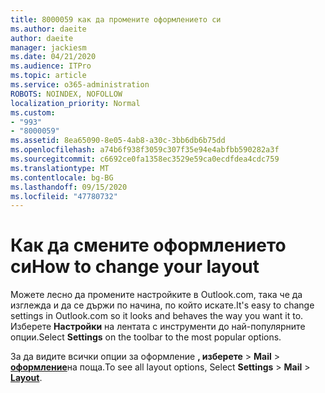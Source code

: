 ```yaml
---
title: 8000059 как да промените оформлението си
ms.author: daeite
author: daeite
manager: jackiesm
ms.date: 04/21/2020
ms.audience: ITPro
ms.topic: article
ms.service: o365-administration
ROBOTS: NOINDEX, NOFOLLOW
localization_priority: Normal
ms.custom:
- "993"
- "8000059"
ms.assetid: 8ea65090-8e05-4ab8-a30c-3bb6db6b75dd
ms.openlocfilehash: a74b6f938f3059c307f35e94e4abfbb590282a3f
ms.sourcegitcommit: c6692ce0fa1358ec3529e59ca0ecdfdea4cdc759
ms.translationtype: MT
ms.contentlocale: bg-BG
ms.lasthandoff: 09/15/2020
ms.locfileid: "47780732"
---
```

# <a name="how-to-change-your-layout"></a><span data-ttu-id="0cb29-102">Как да смените оформлението си</span><span class="sxs-lookup"><span data-stu-id="0cb29-102">How to change your layout</span></span>

<span data-ttu-id="0cb29-103">Можете лесно да промените настройките в Outlook.com, така че да изглежда и да се държи по начина, по който искате.</span><span class="sxs-lookup"><span data-stu-id="0cb29-103">It's easy to change settings in Outlook.com so it looks and behaves the way you want it to.</span></span> <span data-ttu-id="0cb29-104">Изберете **Настройки** на лентата с инструменти до най-популярните опции.</span><span class="sxs-lookup"><span data-stu-id="0cb29-104">Select **Settings** on the toolbar to the most popular options.</span></span>

<span data-ttu-id="0cb29-105">За да видите всички опции за оформление **, изберете**  >  **Mail**  >  [**оформление**](https://outlook.live.com/mail/options/mail/layout)на поща.</span><span class="sxs-lookup"><span data-stu-id="0cb29-105">To see all layout options, Select **Settings** > **Mail** > [**Layout**](https://outlook.live.com/mail/options/mail/layout).</span></span>
  
